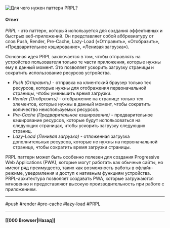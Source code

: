 ![Для чего нужен паттерн PRPL?](https://youtu.be/DQ0BLu6rZYc?t=519)

#### Ответ

*PRPL* - это паттерн, который используется для создания эффективных и быстрых веб-приложений. Он представляет собой аббревиатуру от слов Push, Render, Pre-Cache, Lazy-Load («Отправить», «Отобразить», «Предварительное кэширование», «Ленивая загрузка»).

Основная идея PRPL заключается в том, чтобы отправлять на устройство пользователя только те части приложения, которые нужны ему в данный момент. Это позволяет ускорить загрузку страницы и сократить использование ресурсов устройства.

- *Push (Отправить)* - отправка на клиентский браузер только тех ресурсов, которые нужны для отображения первоначальной страницы, чтобы уменьшить время загрузки.
- *Render (Отобразить)* - отображение на странице только тех элементов, которые нужны в данный момент, чтобы сократить количество неиспользуемых ресурсов.
- *Pre-Cache (Предварительное кэширование)* - предварительное кэширование ресурсов, которые будут использоваться на следующих страницах, чтобы ускорить загрузку следующих страниц.
- *Lazy-Load (Ленивая загрузка)* - отложенная загрузка дополнительных ресурсов, которые не нужны на первоначальной странице, чтобы сократить время загрузки страницы.

PRPL паттерн может быть особенно полезен для создания Progressive Web Applications (PWA), которые могут работать как обычные сайты, но имеют ряд преимуществ, таких как возможность работы в офлайн-режиме, уведомления и доступ к нативным функциям устройства. PRPL-архитектура позволяет создавать PWA, которые загружаются мгновенно и предоставляют высокую производительность при работе с приложением.

___
#push #render #pre-cache #lazy-load #PRPL

___

#### [[000 Browser|Назад]]